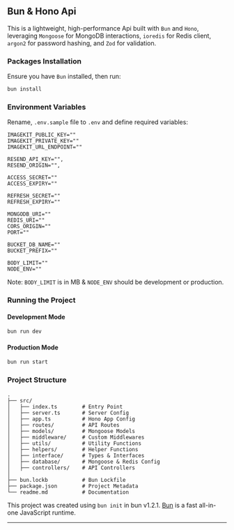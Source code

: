 ## **Bun & Hono Api**

This is a lightweight, high-performance Api built with `Bun` and `Hono`, leveraging `Mongoose` for MongoDB interactions, `ioredis` for Redis client, `argon2` for password hashing, and `Zod` for validation.

### **Packages Installation**

Ensure you have `Bun` installed, then run:

```bash
bun install
```

### **Environment Variables**

Rename, `.env.sample` file to `.env` and define required variables:

```env
IMAGEKIT_PUBLIC_KEY=""
IMAGEKIT_PRIVATE_KEY=""
IMAGEKIT_URL_ENDPOINT=""

RESEND_API_KEY="",
RESEND_ORIGIN="",

ACCESS_SECRET=""
ACCESS_EXPIRY=""

REFRESH_SECRET=""
REFRESH_EXPIRY=""

MONGODB_URI=""
REDIS_URI=""
CORS_ORIGIN=""
PORT=""

BUCKET_DB_NAME=""
BUCKET_PREFIX=""

BODY_LIMIT=""
NODE_ENV=""
```

Note: `BODY_LIMIT` is in MB & `NODE_ENV` should be development or production.

### **Running the Project**

#### Development Mode

```bash
bun run dev
```

#### Production Mode

```bash
bun run start
```

### **Project Structure**

```
.
├── src/
│   ├── index.ts        # Entry Point
│   ├── server.ts       # Server Config
│   ├── app.ts          # Hono App Config
│   ├── routes/         # API Routes
│   ├── models/         # Mongoose Models
│   ├── middleware/     # Custom Middlewares
│   ├── utils/          # Utility Functions
│   ├── helpers/        # Helper Functions
│   ├── interface/      # Types & Interfaces
│   ├── database/       # Mongoose & Redis Config
│   ├── controllers/    # API Controllers
│
├── bun.lockb           # Bun Lockfile
├── package.json        # Project Metadata
└── readme.md           # Documentation
```

This project was created using `bun init` in bun v1.2.1. [Bun](https://bun.sh) is a fast all-in-one JavaScript runtime.

---
